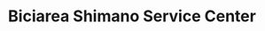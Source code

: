 ---
title: "Biciarea Shimano Service Center"
url: /madrid/biciarea-shimano-service-center/
shop: Fahrrad
---